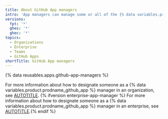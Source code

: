 ```yaml
---
title: About GitHub App managers
intro: 'App managers can manage some or all of the {% data variables.product.prodname_github_app %} registrations owned by an account.'
versions:
  fpt: '*'
  ghes: '*'
  ghec: '*'
topics:
  - Organizations
  - Enterprise
  - Teams
  - GitHub Apps
shortTitle: GitHub App managers
---
```


{% data reusables.apps.github-app-managers %}

For more information about how to designate someone as a {% data variables.product.prodname_github_app %} manager in an organization, see [AUTOTITLE](/organizations/managing-programmatic-access-to-your-organization/adding-and-removing-github-app-managers-in-your-organization). {% ifversion enterprise-app-manager %} For more information about how to designate someone as a {% data variables.product.prodname_github_app %} manager in an enterprise, see [AUTOTITLE](/admin/managing-your-enterprise-account/adding-and-removing-github-app-managers-in-your-enterprise).{% endif %}
